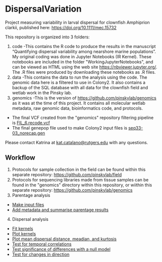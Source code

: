 # DispersalVariation
Project measuring variability in larval dispersal for clownfish Amphiprion clarkii, published here: https://doi.org/10.1111/mec.15732 

This repository is organized into 3 folders:
1. code
  -This contains the R code to produce the results in the manuscript “Quantifying dispersal variability among nearshore marine populations”. My original coding was done in Jupyter Notebooks (IR Kernel). These notebooks are included in the folder "WorkingJupyterNotebooks", and can be viewed as HTML using the web site https://nbviewer.jupyter.org/. The .R files were produced by downloading these notebooks as .R files. 
2. data
  -This contains the data to run the analysis using the code. The genomic data here is a filtered to use in Colony2. It also contains a backup of the SQL database with all data for the clownfish field and wetlab work in the Pinsky lab.
3. genomics
  -This is the version of https://github.com/pinskylab/genomics as it was at the time of this project. It contains all molecular wetlab metadata, raw genomic data, bioinformatics code, and protocols.
  - The final VCF created from the "genomics" repository filtering pipeline is [FIL_6.recode.vcf](https://github.com/pinskylab/genomics/blob/master/data/FIL_6.recode.vcf.zip)
  - The final genepop file used to make Colony2 input files is [seq33-03_norecap.gen](https://github.com/pinskylab/DispersalVariation/blob/master/data/seq33-03_norecap.gen)
  
  Please contact Katrina at kat.catalano@rutgers.edu with any questions.
  
  ## Workflow
  1. Protocols for sample collection in the field can be found within this separate repository: https://github.com/pinskylab/field
  2. Protocols for sequencing libraries made from tissue samples can be found in the "genomics" directory within this repository, or wiithin this separate repository: https://github.com/pinskylab/genomics
  3. Parentage analysis
  - [Make input files](https://github.com/pinskylab/DispersalVariation/blob/master/code/colony_prep2012_2018.R)
  - [Add metadata and summarise parentage results](https://github.com/pinskylab/DispersalVariation/blob/master/code/process_colony_dyad_2.0.R)

  4. Dispersal analysis
  - [Fit kernels](https://github.com/pinskylab/DispersalVariation/blob/master/code/kernel_fit_file_prep.R)
  - [Plot kernels](https://github.com/pinskylab/DispersalVariation/blob/master/code/kernel_plotting.R)
  - [Plot mean dispersal distance, meadian, and kurtosis](https://github.com/pinskylab/DispersalVariation/blob/master/code/kernel_plotting.R)
  - [Test for temporal correlations](https://github.com/pinskylab/DispersalVariation/blob/master/code/dispersal_route_correlation.R)
  - [Test significance of differences with a null model](https://github.com/pinskylab/DispersalVariation/blob/master/code/null_dispersal.R)
  - [Test for changes in direction](https://github.com/pinskylab/DispersalVariation/blob/master/code/dispersal_directionality.R)
